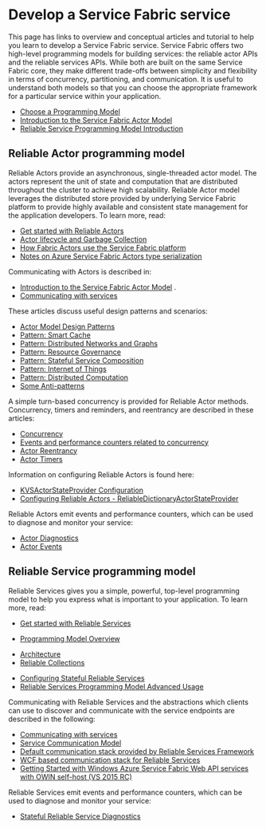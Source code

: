 <properties
   pageTitle="Develop a Service Fabric service | Windows Azure"
   description="Conceptual information and tutorials that help you understand how to develop a Service Fabric service using the Reliable Actor or Reliable Services programming models."
   services="service-fabric"
   documentationCenter=".net"
   authors="rwike77"
   manager="timlt"
   editor=""/>

<tags
	ms.service="service-fabric"
	ms.date="09/25/2015"
	wacn.date=""/>
# Develop a Service Fabric service
This page has links to overview and conceptual articles and tutorial to help you learn to develop a Service Fabric service. Service Fabric offers two high-level programming models for building services: the reliable actor APIs and the reliable services APIs. While both are built on the same Service Fabric core, they make different trade-offs between simplicity and flexibility in terms of concurrency, partitioning, and communication. It is useful to understand both models so that you can choose the appropriate framework for a particular service within your application.

- [Choose a Programming Model](/documentation/articles/service-fabric-choose-framework)
- [Introduction to the Service Fabric Actor Model](/documentation/articles/service-fabric-reliable-actors-introduction)
- [Reliable Service Programming Model Introduction](/documentation/articles/service-fabric-reliable-services-introduction)

## Reliable Actor programming model
 Reliable Actors provide an asynchronous, single-threaded actor model. The actors represent the unit of state and computation that are distributed throughout the cluster to achieve high scalability. Reliable Actor model leverages the distributed store provided by underlying Service Fabric platform to provide highly available and consistent state management for the application developers.  To learn more, read:

- [Get started with Reliable Actors](/documentation/articles/service-fabric-reliable-actors-get-started)
- [Actor lifecycle and Garbage Collection](/documentation/articles/service-fabric-reliable-actors-lifecycle)
- [How Fabric Actors use the Service Fabric platform](/documentation/articles/service-fabric-reliable-actors-platform)
- [Notes on Azure Service Fabric Actors type serialization](/documentation/articles/service-fabric-reliable-actors-notes-on-actor-type-serialization)
<!-- deleted by customization
- [Node.js and Reliable Actors](/documentation/articles/service-fabric-node-and-reliable-actors-an-winning-combination)
-->

Communicating with Actors is described in:

- [Introduction to the Service Fabric Actor Model](/documentation/articles/service-fabric-reliable-actors-introduction#actor-communication) <!-- keep by customization: begin -->. <!-- keep by customization: end -->
- [Communicating with services](/documentation/articles/service-fabric-connect-and-communicate-with-services)

These articles discuss useful design patterns and scenarios:

- [Actor Model Design Patterns](/documentation/articles/service-fabric-reliable-actors-patterns-introduction)  
- [Pattern: Smart Cache](/documentation/articles/service-fabric-reliable-actors-pattern-smart-cache)
- [Pattern: Distributed Networks and Graphs](/documentation/articles/service-fabric-reliable-actors-pattern-distributed-networks-and-graphs)
- [Pattern: Resource Governance](/documentation/articles/service-fabric-reliable-actors-pattern-resource-governance)
- [Pattern: Stateful Service Composition](/documentation/articles/service-fabric-reliable-actors-pattern-stateful-service-composition)
- [Pattern: Internet of Things](/documentation/articles/service-fabric-reliable-actors-pattern-internet-of-things)
- [Pattern: Distributed Computation](/documentation/articles/service-fabric-reliable-actors-pattern-distributed-computation)
- [Some Anti-patterns](/documentation/articles/service-fabric-reliable-actors-anti-patterns)

A simple turn-based concurrency is provided for Reliable Actor methods. Concurrency, timers and reminders, and reentrancy are described in these articles:

- [Concurrency](/documentation/articles/service-fabric-reliable-actors-introduction#concurrency)
- [Events and performance counters related to concurrency](/documentation/articles/service-fabric-reliable-actors-diagnostics)
- [Actor Reentrancy](/documentation/articles/service-fabric-reliable-actors-reentrancy)
- [Actor Timers](/documentation/articles/service-fabric-reliable-actors-timers-reminders)

Information on configuring Reliable Actors is found here:

- [KVSActorStateProvider Configuration](/documentation/articles/service-fabric-reliable-actors-KVSActorstateprovider-configuration)  
- [Configuring Reliable Actors - ReliableDictionaryActorStateProvider](/documentation/articles/service-fabric-reliable-actors-reliabledictionarystateprovider-configuration)

Reliable Actors emit events and performance counters, which can be used to diagnose and monitor your service:

- [Actor Diagnostics](/documentation/articles/service-fabric-reliable-actors-diagnostics)
- [Actor Events](/documentation/articles/service-fabric-reliable-actors-events)


## Reliable Service programming model
Reliable Services gives you a simple, powerful, top-level programming model to help you express what is important to your application. To learn more, read:

- [Get started with Reliable Services](/documentation/articles/service-fabric-reliable-services-quick-start)
<!-- keep by customization: begin -->
- [Programming Model Overview](/documentation/articles/service-fabric-reliable-services-service-overview)  
<!-- keep by customization: end -->
- [Architecture](/documentation/articles/service-fabric-reliable-services-platform-architecture)
- [Reliable Collections](/documentation/articles/service-fabric-reliable-services-reliable-collections)
<!-- deleted by customization
- [Configuring Stateful Reliable Services](/documentation/articles/service-fabric-reliable-services-configuration)
- [Reliable Services Programming Model Advanced Usage](/documentation/articles/service-fabric-reliable-services-advanced-usage)
-->
<!-- keep by customization: begin -->
- [Configuring Stateful Reliable Services](/documentation/articles/Service-Fabric/service-fabric-reliable-services-configuration)
- [Reliable Services Programming Model Advanced Usage](/documentation/articles/Service-Fabric/service-fabric-reliable-services-advanced-usage)
<!-- keep by customization: end -->

Communicating with Reliable Services and the abstractions which clients can use to discover and communicate with the service endpoints are described in the following:

- [Communicating with services](/documentation/articles/service-fabric-connect-and-communicate-with-services)
- [Service Communication Model](/documentation/articles/service-fabric-reliable-services-communication)
- [Default communication stack provided by Reliable Services Framework](/documentation/articles/service-fabric-reliable-services-communication-default)
- [WCF based communication stack for Reliable Services](/documentation/articles/service-fabric-reliable-services-communication-wcf)
- [Getting Started with Windows Azure Service Fabric Web API services with OWIN self-host (VS 2015 RC)](/documentation/articles/service-fabric-reliable-services-communication-webapi)

Reliable Services emit events and performance counters, which can be used to diagnose and monitor your service:

- [Stateful Reliable Service Diagnostics](/documentation/articles/service-fabric-reliable-services-diagnostics)
